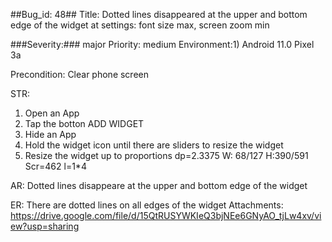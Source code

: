 ##Bug_id: 48##
Title: Dotted lines disappeared at the upper and bottom edge of the widget at settings: font size max, screen zoom min

###Severity:### major
Priority: medium
Environment:1) Android 11.0 Pixel 3a
                      	    
Precondition: Clear phone screen
 
STR: 
1. Open an App
2. Tap the botton ADD WIDGET
3. Hide an App
4. Hold the widget icon until there are sliders to resize the widget
5. Resize the  widget up to proportions dp=2.3375 W: 68/127 H:390/591 Scr=462 l=1*4
 
AR: Dotted lines disappeare at the upper and bottom edge of the widget
 
ER: There are dotted lines on all edges of the widget
Attachments: https://drive.google.com/file/d/15QtRUSYWKIeQ3bjNEe6GNyAO_tjLw4xv/view?usp=sharing
